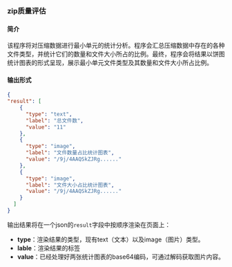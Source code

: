 ### zip质量评估

#### **简介**

该程序将对压缩数据进行最小单元的统计分析。程序会汇总压缩数据中存在的各种文件类型，并统计它们的数量和文件大小所占的比例。最终，程序会将结果以饼图统计图表的形式呈现，展示最小单元文件类型及其数量和文件大小所占比例。


#### 输出形式

```json
{
"result": [
    {
      "type": "text",
      "label": "总文件数",
      "value": "11"
    },
    {
      "type": "image",
      "label": "文件数量占比统计图表",
      "value": "/9j/4AAQSkZJRg......"
    },
    {
      "type": "image",
      "label": "文件大小占比统计图表",
      "value": "/9j/4AAQSkZJRg......"
    }
  ]
}
```

输出结果将在一个json的`result`字段中按顺序渲染在页面上：


- **type**：渲染结果的类型，现有text（文本）以及image（图片）类型。
- **lable**：渲染结果的标签
- **value**：已经处理好两张统计图表的base64编码，可通过解码获取图片内容。
